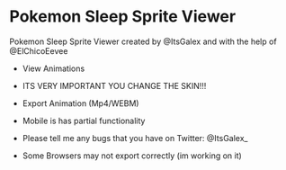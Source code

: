 # Pokemon Sleep Sprite Viewer
Pokemon Sleep Sprite Viewer created by @ItsGalex and with the help of @ElChicoEevee

- View Animations
- ITS VERY IMPORTANT YOU CHANGE THE SKIN!!!
- Export Animation (Mp4/WEBM)

- Mobile is has partial functionality
- Please tell me any bugs that you have on Twitter: @ItsGalex_

- Some Browsers may not export correctly (im working on it)
